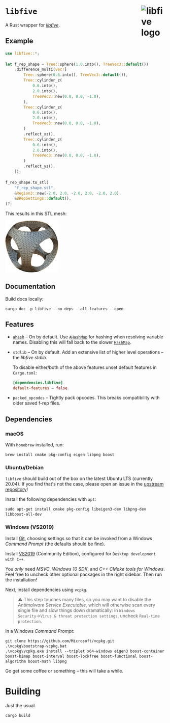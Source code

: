 # `libfive` <img src="https://raw.githubusercontent.com/virtualritz/libfive-rs/master/libfive/libfive-logo.png" alt="libfive logo" width="15%" padding-bottom="5%" align="right" vertical-align="top">

A Rust wrapper for [*libfive*](https://libfive.com/).
## Example

```rust
use libfive::*;

let f_rep_shape = Tree::sphere(1.0.into(), TreeVec3::default())
    .difference_multi(vec![
        Tree::sphere(0.6.into(), TreeVec3::default()),
        Tree::cylinder_z(
            0.6.into(),
            2.0.into(),
            TreeVec3::new(0.0, 0.0, -1.0),
        ),
        Tree::cylinder_z(
            0.6.into(),
            2.0.into(),
            TreeVec3::new(0.0, 0.0, -1.0),
        )
        .reflect_xz(),
        Tree::cylinder_z(
            0.6.into(),
            2.0.into(),
            TreeVec3::new(0.0, 0.0, -1.0),
        )
        .reflect_yz(),
    ]);

f_rep_shape.to_stl(
    "f_rep_shape.stl",
    &Region3::new(-2.0, 2.0, -2.0, 2.0, -2.0, 2.0),
    &BRepSettings::default(),
)?;
```

This results in this STL mesh:

<img src="f-rep-shape.png" alt="Generated f-rep. shape" width="33%">

## Documentation

Build docs locally:
```
cargo doc -p libfive --no-deps --all-features --open
```

## Features

* [`ahash`](https://crates.io/crates/ahash) – On by default. Use [`AHashMap`](https://docs.rs/ahash/latest/ahash/struct.AHashMap.html)
  for hashing when resolving variable names. Disabling this will fall back
  to the slower [`HashMap`](std::collections::HashMap).

* `stdlib` – On by default. Add an extensive list of higher level operations
  – the *libfive stdlib*.

  To disable either/both of the above features unset default features in
  `Cargo.toml`:

  ```toml
  [dependencies.libfive]
  default-features = false
  ```

* `packed_opcodes` - Tightly pack opcodes. This breaks compatibility with
  older saved f-rep files.

## Dependencies

### macOS

With `homebrew` installed, run:

```
brew install cmake pkg-config eigen libpng boost
```

### Ubuntu/Debian

`libfive` should build out of the box on the latest Ubuntu LTS (currently
20.04). If you find that's not the case, please open an issue in the [upstream
repository](https://github.com/libfive/libfive/issues)!

Install the following dependencies with `apt`:

```
sudo apt-get install cmake pkg-config libeigen3-dev libpng-dev libboost-all-dev
```

### Windows (VS2019)

Install [Git](https://git-scm.com/download/win), choosing settings so that it
can be invoked from a Windows _Command Prompt_ (the defaults should be fine).

Install [VS2019](https://visualstudio.microsoft.com/vs/) (Community Edition),
configured for `Desktop development with C++`.

You _only_ need _MSVC_, _Windows 10 SDK_, and _C++ CMake tools for Windows_.
Feel free to uncheck other optional packages in the right sidebar.
Then run the installation!

Next, install dependencies using `vcpkg`.

> :warning: This step touches many files, so you may want to disable the _Antimalware
Service Executable_, which will otherwise scan every single file and slow things
down dramatically: in `Windows Security`→`Virus & threat protection settings`,
uncheck `Real-time protection`.

In a Windows _Command Prompt_:
```
git clone https://github.com/Microsoft/vcpkg.git
.\vcpkg\bootstrap-vcpkg.bat
.\vcpkg\vcpkg.exe install --triplet x64-windows eigen3 boost-container boost-bimap boost-interval boost-lockfree boost-functional boost-algorithm boost-math libpng
```
Go get some coffee or something – this will take a while.

# Building

Just the usual.

```
cargo build
```
